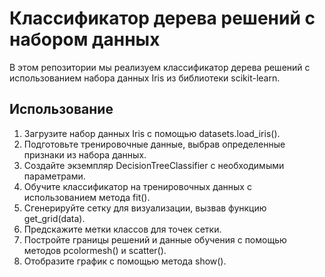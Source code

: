 # Классификатор дерева решений с набором данных 

В этом репозитории мы реализуем классификатор дерева решений с использованием набора данных Iris из библиотеки scikit-learn.

## Использование
1. Загрузите набор данных Iris с помощью datasets.load_iris().
2. Подготовьте тренировочные данные, выбрав определенные признаки из набора данных.
3. Создайте экземпляр DecisionTreeClassifier с необходимыми параметрами.
4. Обучите классификатор на тренировочных данных с использованием метода fit().
5. Сгенерируйте сетку для визуализации, вызвав функцию get_grid(data).
6. Предскажите метки классов для точек сетки.
7. Постройте границы решений и данные обучения с помощью методов pcolormesh() и scatter().
8. Отобразите график с помощью метода show().